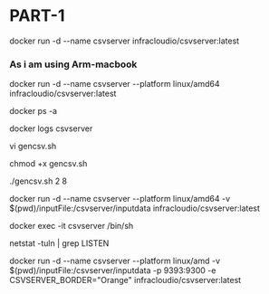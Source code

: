 # PART-1

docker run -d --name csvserver infracloudio/csvserver:latest

### As i am using Arm-macbook
docker run -d --name csvserver --platform linux/amd64 infracloudio/csvserver:latest  

docker ps -a

docker logs csvserver

vi gencsv.sh

chmod +x gencsv.sh

./gencsv.sh 2 8

docker run -d --name csvserver --platform linux/amd64 -v $(pwd)/inputFile:/csvserver/inputdata infracloudio/csvserver:latest

docker exec -it csvserver /bin/sh

netstat -tuln | grep LISTEN

docker run -d --name csvserver --platform linux/amd -v $(pwd)/inputFile:/csvserver/inputdata -p 9393:9300 -e CSVSERVER_BORDER="Orange" infracloudio/csvserver:latest


